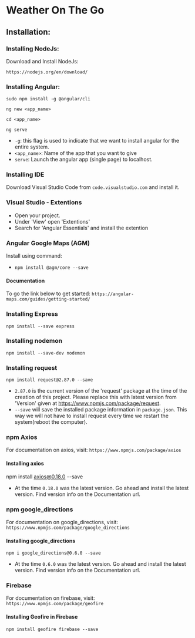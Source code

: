 # Weather On The Go

## Installation:
### Installing NodeJs:
Download and Install NodeJs:
```
https://nodejs.org/en/download/
```

### Installing Angular:
```
sudo npm install -g @angular/cli

ng new <app_name>

cd <app_name>

ng serve
```
* ```-g```: this flag is used to indicate that we want to install angular for the entire system.
* ```<app_name>```: Name of the app that you want to give
* ```serve```: Launch the angular app (single page) to localhost. 

### Installing IDE

Download Visual Studio Code from ```code.visualstudio.com``` and install it. 

### Visual Studio - Extentions

* Open your project.
* Under 'View' open 'Extentions'
* Search for 'Angular Essentials' and install the extention

### Angular Google Maps (AGM)
Install using command:
* ```npm install @agm/core --save```

#### Documentation
To go the link below to get started:
```https://angular-maps.com/guides/getting-started/```

### Installing Express
```npm install --save express```

### Installing nodemon
```npm install --save-dev nodemon```

### Installing request
```npm install request@2.87.0 --save```

* ```2.87.0``` is the current version of the 'request' package at the time of the creation of this project. Please replace this with latest version from 'Version' given at https://www.npmjs.com/package/request.
* ```--save``` will save the installed package information in ```package.json```. This way we will not have to install request every time we restart the system(reboot the computer).

### npm Axios
For documentation on axios, visit: ```https://www.npmjs.com/package/axios```

#### Installing axios
npm install axios@0.18.0 --save
* At the time ```0.18.0``` was the latest version. Go ahead and install the latest version. Find version info on the Documentation url.

### npm google_directions
For documentation on google_directions, visit: 
```https://www.npmjs.com/package/google_directions```

#### Installing google_directions
```npm i google_directions@0.6.0 --save```
* At the time ```0.6.0``` was the latest version. Go ahead and install the latest version. Find version info on the Documentation url.

### Firebase
For documentation on firebase, visit: 
```https://www.npmjs.com/package/geofire```

#### Installing Geofire in Firebase
```npm install geofire firebase --save```


